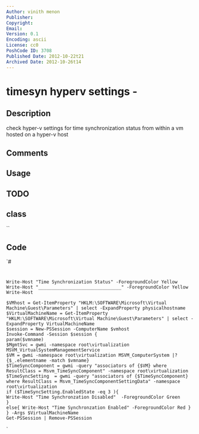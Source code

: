 ```yaml
---
Author: vinith menon
Publisher: 
Copyright: 
Email: 
Version: 0.1
Encoding: ascii
License: cc0
PoshCode ID: 3708
Published Date: 2012-10-22t21
Archived Date: 2012-10-26t14
---
```


# timesyn hyperv settings - 

## Description

check hyper-v settings for time synchronization status from within a vm hosted on a hyper-v host

## Comments



## Usage



## TODO



## class

``

## Code

`#
 #
 	
 	Write-Host "Time Synchronization Status" -ForegroundColor Yellow
 	Write-Host "_______________________________" -ForegroundColor Yellow
 	Write-Host
 	
 	$VMhost = Get-ItemProperty "HKLM:\SOFTWARE\Microsoft\Virtual Machine\Guest\Parameters" | select -ExpandProperty physicalhostname
 	$VirtualMachineName = Get-ItemProperty "HKLM:\SOFTWARE\Microsoft\Virtual Machine\Guest\Parameters" | select -ExpandProperty VirtualMachineName
 	$session = New-PSSession -ComputerName $vmhost
 	Invoke-Command -Session $session {
 	param($vmname)
 	$MgmtSvc = gwmi -namespace root\virtualization MSVM_VirtualSystemManagementService
 	$VM = gwmi -namespace root\virtualization MSVM_ComputerSystem |?{$_.elementname -match $vmname}
 	$TimeSyncComponent = gwmi -query "associators of {$VM} where ResultClass = Msvm_TimeSyncComponent" -namespace root\virtualization                
 	$TimeSyncSetting  = gwmi -query "associators of {$TimeSyncComponent} where ResultClass = Msvm_TimeSyncComponentSettingData" -namespace root\virtualization                
 	if ($TimeSyncSetting.EnabledState -eq 3 ){
 	Write-Host "Time Synchronzation Disabled"  -ForegroundColor Green 
 	}
 	else{ Write-Host "Time Synchronzation Enabled" -ForegroundColor Red }
 	} -Args $VirtualMachineName
 	Get-PSSession | Remove-PSSession
`

